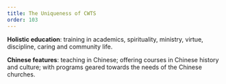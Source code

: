 ```yaml
---
title: The Uniqueness of CWTS
order: 103
---
```


**Holistic education**: training in academics, spirituality, ministry, virtue, discipline, caring and community life.

**Chinese features**: teaching in Chinese; offering courses in Chinese history and culture; with programs geared towards the needs of the Chinese churches.
